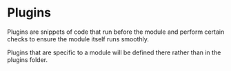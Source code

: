 # Plugins
Plugins are snippets of code that run before the module and perform certain checks to ensure the module itself runs smoothly.

Plugins that are specific to a module will be defined there rather than in the plugins folder.